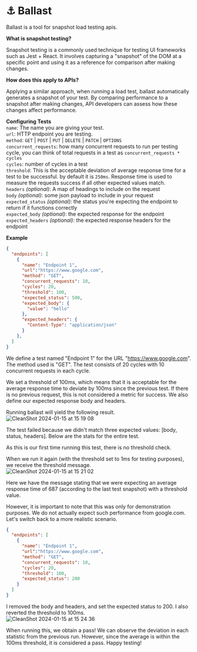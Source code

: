 # ⚓ Ballast  
Ballast is a tool for snapshot load testing apis.

**What is snapshot testing?**

Snapshot testing is a commonly used technique for testing UI frameworks such as Jest + React. It involves capturing a "snapshot" of the DOM at a specific point and using it as a reference for comparison after making changes.

**How does this apply to APIs?**

Applying a similar approach, when running a load test, ballast automatically generates a snapshot of your test. By comparing performance to a snapshot after making changes, API developers can assess how these changes affect performance.

**Configuring Tests**   
`name`: The name you are giving your test.   
`url`: HTTP endpoint you are testing.   
`method`: `GET` | `POST` | `PUT` | `DELETE` | `PATCH` | `OPTIONS`   
`concurrent_requests`: how many concurrent requests to run per testing cycle, you can think of total requests in a test as `concurrent_requests * cycles`   
`cycles`: number of cycles in a test   
`threshold`: This is the acceptable deviation of average response time for a test to be successful. by default it is `250ms`. Response time is used to measure the requests success if all other expected values match.   
`headers` *(optional)*: A map of headings to include on the request   
`body` *(optional)*: some json payload to include in your request   
`expected_status` *(optional)*: the status you're expecting the endpoint to return if it functions correctly   
`expected_body` *(optional)*: the expected response for the endpoint   
`expected_headers` *(optional)*: the expected response headers for the endpoint   

**Example**
```json
{
  "endpoints": [
    {
      "name": "Endpoint 1",
      "url":"https://www.google.com",
      "method": "GET",
      "concurrent_requests": 10,
      "cycles": 20,
      "threshold": 100,
      "expected_status": 500,
      "expected_body": {
        "value": "hello"
      },
      "expected_headers": {
        "Content-Type": "application/json"
      }
    },
  ]
}
```

We define a test named "Endpoint 1" for the URL "https://www.google.com". The method used is "GET". The test consists of 20 cycles with 10 concurrent requests in each cycle.   

We set a threshold of 100ms, which means that it is acceptable for the average response time to deviate by 100ms since the previous test. If there is no previous request, this is not considered a metric for success.
We also define our expected response body and headers.   

Running ballast will yield the following result.   
![CleanShot 2024-01-15 at 15 19 08](https://github.com/synoet/ballast/assets/10552019/0806f796-8c98-4aa1-b571-442a5658c2bd)


The test failed because we didn't match three expected values: [body, status, headers]. Below are the stats for the entire test.   

As this is our first time running this test, there is no threshold check.   

When we run it again (with the threshold set to 1ms for testing purposes), we receive the threshold message.      
![CleanShot 2024-01-15 at 15 21 02](https://github.com/synoet/ballast/assets/10552019/6477d546-3be2-4dd0-9544-78d6d368dde2)


Here we have the message stating that we were expecting an average response time of 687 (according to the last test snapshot) with a threshold value.   

However, it is important to note that this was only for demonstration purposes. We do not actually expect such performance from google.com. Let's switch back to a more realistic scenario.   
```json
{
  "endpoints": [
    {
      "name": "Endpoint 1",
      "url":"https://www.google.com",
      "method": "GET",
      "concurrent_requests": 10,
      "cycles": 20,
      "threshold": 100,
      "expected_status": 200
    }
  ]
}
```

I removed the body and headers, and set the expected status to 200. I also reverted the threshold to 100ms.  
![CleanShot 2024-01-15 at 15 24 36](https://github.com/synoet/ballast/assets/10552019/52379db2-754b-4aaf-bff4-b82ac13af241)  


When running this, we obtain a pass! We can observe the deviation in each statistic from the previous run. However, since the average is within the 100ms threshold, it is considered a pass. Happy testing!
